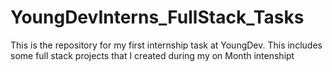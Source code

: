 # YoungDevInterns_FullStack_Tasks
This is the repository for my first internship task at YoungDev. This includes some full stack projects  that I created during my on Month intenshipt
